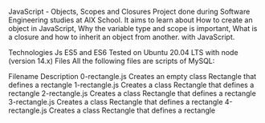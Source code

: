 JavaScript - Objects, Scopes and Closures
Project done during Software Engineering studies at AlX School. It aims to learn about How to create an object in JavaScript, Why the variable type and scope is important, What is a closure and how to inherit an object from another. with JavaScript.

Technologies
Js ES5 and ES6
Tested on Ubuntu 20.04 LTS with node (version 14.x)
Files
All the following files are scripts of MySQL:

Filename	Description
0-rectangle.js	Creates an empty class Rectangle that defines a rectangle
1-rectangle.js	Creates a class Rectangle that defines a rectangle
2-rectangle.js	Creates a class Rectangle that defines a rectangle
3-rectangle.js	Creates a class Rectangle that defines a rectangle
4-rectangle.js	Creates a class Rectangle that defines a rectangle

